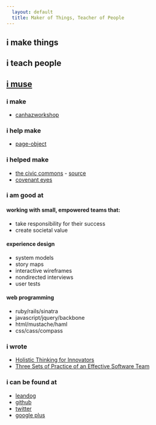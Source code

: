 ```yaml
---
  layout: default
  title: Maker of Things, Teacher of People
---
```


## i make things

## i teach people

## [i muse](/musings/)

### i make
  * [canhazworkshop](http://canhazworkshop.com)

### i help make
  * [page-object](https://github.com/cheezy/page-object)

### i helped make
  * [the civic commons](http://theciviccommons.com) - [source](https://github.com/CivicCommons/CivicCommons)
  * [covenant eyes](http://www.covenanteyes.com)

### i am good at

#### working with small, empowered teams that:
  * take responsibility for their success
  * create societal value

#### experience design
  * system models
  * story maps
  * interactive wireframes
  * nondirected interviews
  * user tests

#### web programming
  * ruby/rails/sinatra
  * javascript/jquery/backbone
  * html/mustache/haml
  * css/cass/compass

### i wrote
  * [Holistic Thinking for Innovators](http://businessinnovationfactory.com/weblog/introduction-holistic-thinking-innovators)
  * [Three Sets of Practice of an Effective Software Team](http://pillartechnology.com/blog/?p=205)

### i can be found at
  * [leandog](http://leandog.com/who-we-are/team/sporting-dogs/zee-spencer-1/)
  * [github](http://github.com/zspencer)
  * [twitter](http://twitter.com/zspencer)
  * [google plus](https://plus.google.com/u/1/107098760722539280474)
